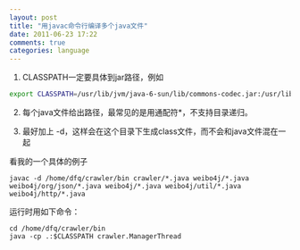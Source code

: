 ```yaml
---
layout: post
title: "用javac命令行编译多个java文件"
date: 2011-06-23 17:22
comments: true
categories: language
---
```

1. CLASSPATH一定要具体到jar路径，例如
``` bash
export CLASSPATH=/usr/lib/jvm/java-6-sun/lib/commons-codec.jar:/usr/lib/jvm/java-6-sun/lib/commons-httpclient-3.1.jar:/usr/lib/jvm/java-6-sun/lib/commons-logging-1.1.jar:/usr/lib/jvm/java-6-sun/lib/dt.jar:/usr/lib/jvm/java-6-sun/lib/htmlconverter.jar:/usr/lib/jvm/java-6-sun/lib/jconsole.jar:/usr/lib/jvm/java-6-sun/lib/junit-4.1.jar:/usr/lib/jvm/java-6-sun/lib/mysql-connector-java-5.1.16-bin.jar:/usr/lib/jvm/java-6-sun/lib/sa-jdi.jar:/usr/lib/jvm/java-6-sun/lib/tools.jar
```

2. 每个java文件给出路径，最常见的是用通配符*，不支持目录递归。

3. 最好加上 -d，这样会在这个目录下生成class文件，而不会和java文件混在一起

看我的一个具体的例子
```
javac -d /home/dfq/crawler/bin crawler/*.java weibo4j/*.java weibo4j/org/json/*.java weibo4j/*.java weibo4j/util/*.java weibo4j/http/*.java
```

运行时用如下命令：
```
cd /home/dfq/crawler/bin
java -cp .:$CLASSPATH crawler.ManagerThread
```